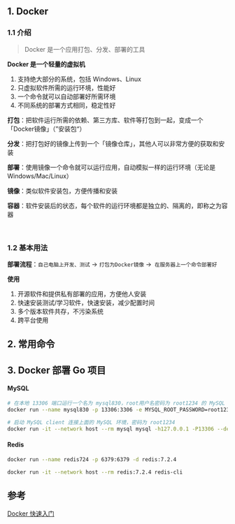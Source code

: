 

## 1. Docker

### 1.1 介绍

> Docker 是一个应用打包、分发、部署的工具

**Docker 是一个轻量的虚拟机**

1. 支持绝大部分的系统，包括 Windows、Linux
2. 只虚拟软件所需的运行环境，性能好
3. 一个命令就可以自动部署好所需环境
4. 不同系统的部署方式相同，稳定性好

**打包**：把软件运行所需的依赖、第三方库、软件等打包到一起，变成一个「Docker镜像」（”安装包“）

**分发**：把打包好的镜像上传到一个「镜像仓库」，其他人可以非常方便的获取和安装

**部署**：使用镜像一个命令就可以运行应用，自动模拟一样的运行环境（无论是 Windows/Mac/Linux）

**镜像**：类似软件安装包，方便传播和安装

**容器**：软件安装后的状态，每个软件的运行环境都是独立的、隔离的，即称之为容器

<br>

### 1.2  基本用法

**部署流程**：`自己电脑上开发、测试` -> `打包为Docker镜像` ->` 在服务器上一个命令部署好`

**使用**

1. 开源软件和提供私有部署的应用，方便他人安装
2. 快速安装测试/学习软件，快速安装，减少配置时间
3. 多个版本软件共存，不污染系统
4. 跨平台使用



## 2. 常用命令









## 3. Docker 部署 Go 项目

#### MySQL

```bash
# 在本地 13306 端口运行一个名为 mysql830，root用户名密码为 root1234 的 MySQL 容器环境
docker run --name mysql830 -p 13306:3306 -e MYSQL_ROOT_PASSWORD=root1234 -d mysql:8.3.0

# 启动 MySQL client 连接上面的 MySQL 环境，密码为 root1234
docker run -it --network host --rm mysql mysql -h127.0.0.1 -P13306 --default-character-set=utf8mb4 -uroot -p
```

#### Redis

```bash
docker run --name redis724 -p 6379:6379 -d redis:7.2.4

docker run -it --network host --rm redis:7.2.4 redis-cli
```







## 参考

[Docker 快速入门](https://docker.easydoc.net/doc/81170005/cCewZWoN/lTKfePfP)
